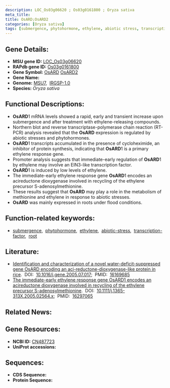 ```yaml
---
description: LOC_Os03g06620 ; Os03g0161800 ; Oryza sativa
meta_title:
title: OsARD;OsARD2
categories: [Oryza sativa]
tags: [submergence, phytohormone, ethylene, abiotic stress, transcription factor, root]
---
```


## Gene Details:
- **MSU gene ID:** [LOC_Os03g06620](http://rice.uga.edu/cgi-bin/ORF_infopage.cgi?orf=LOC_Os03g06620)  
- **RAPdb gene ID:** [Os03g0161800](https://rapdb.dna.affrc.go.jp/locus/?name=Os03g0161800)  
- **Gene Symbol:** <u>OsARD</u>&nbsp;<u>OsARD2</u>
- **Gene Name:**
- **Genome:**  [MSU7](http://rice.uga.edu/),&nbsp;&nbsp;[IRGSP-1.0](https://rapdb.dna.affrc.go.jp/download/irgsp1.html)
- **Species:** *Oryza sativa*

## Functional Descriptions:
   - **OsARD**1 mRNA levels showed a rapid, early and transient increase upon submergence and after treatment with ethylene-releasing compounds.
   - Northern blot and reverse transcriptase-polymerase chain reaction (RT-PCR) analysis revealed that the **OsARD** expression is regulated by abiotic stresses and phytohormones.
   - **OsARD**1 transcripts accumulated in the presence of cycloheximide, an inhibitor of protein synthesis, indicating that **OsARD**1 is a primary ethylene response gene.
   - Promoter analysis suggests that immediate-early regulation of **OsARD**1 by ethylene may involve an EIN3-like transcription factor.
   - **OsARD**1 is induced by low levels of ethylene.
   - The immediate-early ethylene response gene **OsARD**1 encodes an acireductone dioxygenase involved in recycling of the ethylene precursor S-adenosylmethionine.
   - These results suggest that **OsARD** may play a role in the metabolism of methionine and ethylene in response to abiotic stresses.
   - **OsARD** was mainly expressed in roots under flood conditions.

## Function-related keywords:
   - [submergence](/tags/submergence/),&nbsp;&nbsp;[phytohormone](/tags/phytohormone/),&nbsp;&nbsp;[ethylene](/tags/ethylene/),&nbsp;&nbsp;[abiotic-stress](/tags/abiotic-stress/),&nbsp;&nbsp;[transcription-factor](/tags/transcription-factor/),&nbsp;&nbsp;[root](/tags/root/)

## Literature:
   - [Identification and characterization of a novel water-deficit-suppressed gene OsARD encoding an aci-reductone-dioxygenase-like protein in rice](https://www.doi.org/10.1016/j.gene.2005.07.017).&nbsp;&nbsp;DOI:&nbsp;&nbsp;[10.1016/j.gene.2005.07.017](https://www.doi.org/10.1016/j.gene.2005.07.017);&nbsp;&nbsp;PMID:&nbsp;&nbsp;[16169685](https://pubmed.ncbi.nlm.nih.gov/16169685/)
   - [The immediate-early ethylene response gene OsARD1 encodes an acireductone dioxygenase involved in recycling of the ethylene precursor S-adenosylmethionine](https://www.doi.org/10.1111/j.1365-313X.2005.02564.x).&nbsp;&nbsp;DOI:&nbsp;&nbsp;[10.1111/j.1365-313X.2005.02564.x](https://www.doi.org/10.1111/j.1365-313X.2005.02564.x);&nbsp;&nbsp;PMID:&nbsp;&nbsp;[16297065](https://pubmed.ncbi.nlm.nih.gov/16297065/)

## Related News:

## Gene Resources:
- **NCBI ID:**  [CN487723](http://www.ncbi.nlm.nih.gov/nuccore/CN487723)
- **UniProt accessions:** [](https://www.uniprot.org/uniprotkb//entry)

## Sequences:
- **CDS Sequence:**
- **Protein Sequence:**
